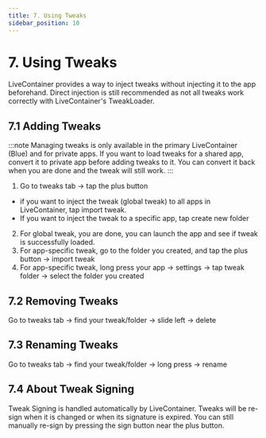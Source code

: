 ```yaml
---
title: 7. Using Tweaks
sidebar_position: 10
---
```


# 7. Using Tweaks

LiveContainer provides a way to inject tweaks without injecting it to the app beforehand. Direct injection is still recommended as not all tweaks work correctly with LiveContainer's TweakLoader.

## 7.1 Adding Tweaks

:::note
Managing tweaks is only available in the primary LiveContainer (Blue) and for private apps. If you want to load tweaks for a shared app, convert it to private app before adding tweaks to it. You can convert it back when you are done and the tweak will still work.
:::

1. Go to tweaks tab -> tap the plus button
  - if you want to inject the tweak (global tweak) to all apps in LiveContainer, tap import tweak. 
  - If you want to inject the tweak to a specific app, tap create new folder
2. For global tweak, you are done, you can launch the app and see if tweak is successfully loaded.
3. For app-specific tweak, go to the folder you created, and tap the plus button -> import tweak
4. For app-specific tweak, long press your app -> settings -> tap tweak folder -> select the folder you created

## 7.2 Removing Tweaks
Go to tweaks tab -> find your tweak/folder -> slide left -> delete

## 7.3 Renaming Tweaks
Go to tweaks tab -> find your tweak/folder -> long press -> rename

## 7.4 About Tweak Signing
Tweak Signing is handled automatically by LiveContainer. Tweaks will be re-sign when it is changed or when its signature is expired. You can still manually re-sign by pressing the sign button near the plus button.

